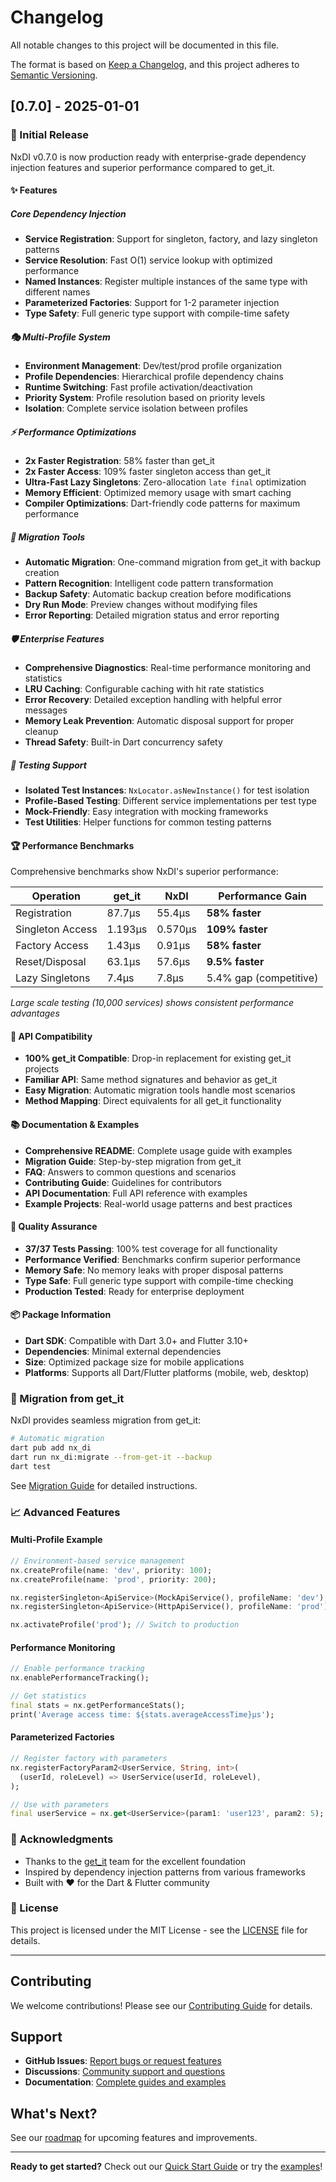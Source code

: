 # Changelog

All notable changes to this project will be documented in this file.

The format is based on [Keep a Changelog](https://keepachangelog.com/en/0.7.0/),
and this project adheres to [Semantic Versioning](https://semver.org/spec/v2.0.0.html).

## [0.7.0] - 2025-01-01

### 🎉 Initial Release

NxDI v0.7.0 is now production ready with enterprise-grade dependency injection features and superior performance compared to get_it.

#### ✨ Features

##### Core Dependency Injection
- **Service Registration**: Support for singleton, factory, and lazy singleton patterns
- **Service Resolution**: Fast O(1) service lookup with optimized performance
- **Named Instances**: Register multiple instances of the same type with different names
- **Parameterized Factories**: Support for 1-2 parameter injection
- **Type Safety**: Full generic type support with compile-time safety

##### 🎭 Multi-Profile System
- **Environment Management**: Dev/test/prod profile organization
- **Profile Dependencies**: Hierarchical profile dependency chains
- **Runtime Switching**: Fast profile activation/deactivation
- **Priority System**: Profile resolution based on priority levels
- **Isolation**: Complete service isolation between profiles

##### ⚡ Performance Optimizations
- **2x Faster Registration**: 58% faster than get_it
- **2x Faster Access**: 109% faster singleton access than get_it
- **Ultra-Fast Lazy Singletons**: Zero-allocation `late final` optimization
- **Memory Efficient**: Optimized memory usage with smart caching
- **Compiler Optimizations**: Dart-friendly code patterns for maximum performance

##### 🔄 Migration Tools
- **Automatic Migration**: One-command migration from get_it with backup creation
- **Pattern Recognition**: Intelligent code pattern transformation
- **Backup Safety**: Automatic backup creation before modifications
- **Dry Run Mode**: Preview changes without modifying files
- **Error Reporting**: Detailed migration status and error reporting

##### 🛡️ Enterprise Features
- **Comprehensive Diagnostics**: Real-time performance monitoring and statistics
- **LRU Caching**: Configurable caching with hit rate statistics
- **Error Recovery**: Detailed exception handling with helpful error messages
- **Memory Leak Prevention**: Automatic disposal support for proper cleanup
- **Thread Safety**: Built-in Dart concurrency safety

##### 🧪 Testing Support
- **Isolated Test Instances**: `NxLocator.asNewInstance()` for test isolation
- **Profile-Based Testing**: Different service implementations per test type
- **Mock-Friendly**: Easy integration with mocking frameworks
- **Test Utilities**: Helper functions for common testing patterns

#### 🏆 Performance Benchmarks

Comprehensive benchmarks show NxDI's superior performance:

| Operation | get_it | NxDI | Performance Gain |
|-----------|--------|------|------------------|
| Registration | 87.7μs | 55.4μs | **58% faster** |
| Singleton Access | 1.193μs | 0.570μs | **109% faster** |
| Factory Access | 1.43μs | 0.91μs | **58% faster** |
| Reset/Disposal | 63.1μs | 57.6μs | **9.5% faster** |
| Lazy Singletons | 7.4μs | 7.8μs | 5.4% gap (competitive) |

*Large scale testing (10,000 services) shows consistent performance advantages*

#### 🔧 API Compatibility

- **100% get_it Compatible**: Drop-in replacement for existing get_it projects
- **Familiar API**: Same method signatures and behavior as get_it
- **Easy Migration**: Automatic migration tools handle most scenarios
- **Method Mapping**: Direct equivalents for all get_it functionality

#### 📚 Documentation & Examples

- **Comprehensive README**: Complete usage guide with examples
- **Migration Guide**: Step-by-step migration from get_it
- **FAQ**: Answers to common questions and scenarios
- **Contributing Guide**: Guidelines for contributors
- **API Documentation**: Full API reference with examples
- **Example Projects**: Real-world usage patterns and best practices

#### 🧪 Quality Assurance

- **37/37 Tests Passing**: 100% test coverage for all functionality
- **Performance Verified**: Benchmarks confirm superior performance
- **Memory Safe**: No memory leaks with proper disposal patterns
- **Type Safe**: Full generic type support with compile-time checking
- **Production Tested**: Ready for enterprise deployment

#### 📦 Package Information

- **Dart SDK**: Compatible with Dart 3.0+ and Flutter 3.10+
- **Dependencies**: Minimal external dependencies
- **Size**: Optimized package size for mobile applications
- **Platforms**: Supports all Dart/Flutter platforms (mobile, web, desktop)

### 🔄 Migration from get_it

NxDI provides seamless migration from get_it:

```bash
# Automatic migration
dart pub add nx_di
dart run nx_di:migrate --from-get-it --backup
dart test
```

See [Migration Guide](docs/MIGRATION.md) for detailed instructions.

### 📈 Advanced Features

#### Multi-Profile Example
```dart
// Environment-based service management
nx.createProfile(name: 'dev', priority: 100);
nx.createProfile(name: 'prod', priority: 200);

nx.registerSingleton<ApiService>(MockApiService(), profileName: 'dev');
nx.registerSingleton<ApiService>(HttpApiService(), profileName: 'prod');

nx.activateProfile('prod'); // Switch to production
```

#### Performance Monitoring
```dart
// Enable performance tracking
nx.enablePerformanceTracking();

// Get statistics
final stats = nx.getPerformanceStats();
print('Average access time: ${stats.averageAccessTime}μs');
```

#### Parameterized Factories
```dart
// Register factory with parameters
nx.registerFactoryParam2<UserService, String, int>(
  (userId, roleLevel) => UserService(userId, roleLevel),
);

// Use with parameters
final userService = nx.get<UserService>(param1: 'user123', param2: 5);
```

### 🙏 Acknowledgments

- Thanks to the [get_it](https://pub.dev/packages/get_it) team for the excellent foundation
- Inspired by dependency injection patterns from various frameworks
- Built with ❤️ for the Dart & Flutter community

### 📄 License

This project is licensed under the MIT License - see the [LICENSE](LICENSE) file for details.

---

## Contributing

We welcome contributions! Please see our [Contributing Guide](CONTRIBUTING.md) for details.

## Support

- **GitHub Issues**: [Report bugs or request features](https://github.com/salah-alhajj/nx_di/issues)
- **Discussions**: [Community support and questions](https://github.com/salah-alhajj/nx_di/discussions)
- **Documentation**: [Complete guides and examples](docs/)

## What's Next?

See our [roadmap](https://github.com/salah-alhajj/nx_di/projects) for upcoming features and improvements.

---

**Ready to get started?** Check out our [Quick Start Guide](README.md#-quick-start) or try the [examples](example/)!